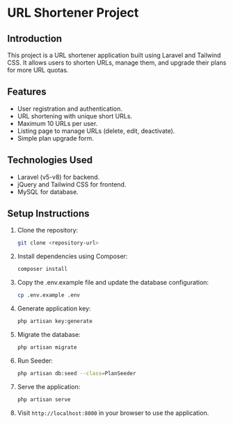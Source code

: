 # URL Shortener Project

## Introduction
This project is a URL shortener application built using Laravel and Tailwind CSS. It allows users to shorten URLs, manage them, and upgrade their plans for more URL quotas.

## Features
- User registration and authentication.
- URL shortening with unique short URLs.
- Maximum 10 URLs per user.
- Listing page to manage URLs (delete, edit, deactivate).
- Simple plan upgrade form.

## Technologies Used
- Laravel (v5-v8) for backend.
- jQuery and Tailwind CSS for frontend.
- MySQL for database.

## Setup Instructions
1. Clone the repository:
    ```bash
    git clone <repository-url>
    ```

2. Install dependencies using Composer:
    ```bash
    composer install
    ```

3. Copy the .env.example file and update the database configuration:
    ```bash
    cp .env.example .env
    ```

4. Generate application key:
    ```bash
    php artisan key:generate
    ```

5. Migrate the database:
    ```bash
    php artisan migrate
    ```
6. Run Seeder:
    ```bash
    php artisan db:seed --class=PlanSeeder
    ```
7. Serve the application:
    ```bash
    php artisan serve
    ```

8. Visit `http://localhost:8000` in your browser to use the application.


